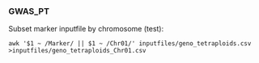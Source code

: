### GWAS_PT

Subset marker inputfile by chromosome (test):

```awk '$1 ~ /Marker/ || $1 ~ /Chr01/' inputfiles/geno_tetraploids.csv >inputfiles/geno_tetraploids_Chr01.csv```

